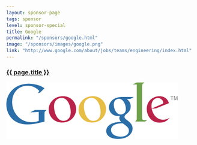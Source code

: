 ```yaml
---
layout: sponsor-page
tags: sponsor
level: sponsor-special
title: Google
permalink: "/sponsors/google.html"
image: "/sponsors/images/google.png"
link: "http://www.google.com/about/jobs/teams/engineering/index.html"
---
```


<h3 class="sponsor">
  <a href="{{page.permalink}}">{{ page.title }}</a>
</h3>

<a href="http://www.google.com/about/jobs/teams/engineering/index.html" target="_blank" rel="nofollow">
  <img src="/sponsors/images/google.png" class="sponsor-no-text" alt="Google" />
</a>
